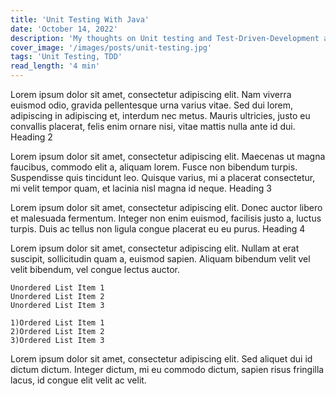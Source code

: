 ```yaml
---
title: 'Unit Testing With Java'
date: 'October 14, 2022'
description: 'My thoughts on Unit testing and Test-Driven-Development and why I think it is important'
cover_image: '/images/posts/unit-testing.jpg'
tags: 'Unit Testing, TDD'
read_length: '4 min'
---
```

Lorem ipsum dolor sit amet, consectetur adipiscing elit. Nam viverra euismod odio, gravida pellentesque urna varius
vitae. Sed dui lorem, adipiscing in adipiscing et, interdum nec metus. Mauris ultricies, justo eu convallis placerat,
felis enim ornare nisi, vitae mattis nulla ante id dui.
Heading 2

Lorem ipsum dolor sit amet, consectetur adipiscing elit. Maecenas ut magna faucibus, commodo elit a, aliquam lorem.
Fusce non bibendum turpis. Suspendisse quis tincidunt leo. Quisque varius, mi a placerat consectetur, mi velit tempor
quam, et lacinia nisl magna id neque.
Heading 3

Lorem ipsum dolor sit amet, consectetur adipiscing elit. Donec auctor libero et malesuada fermentum. Integer non enim
euismod, facilisis justo a, luctus turpis. Duis ac tellus non ligula congue placerat eu eu purus.
Heading 4

Lorem ipsum dolor sit amet, consectetur adipiscing elit. Nullam at erat suscipit, sollicitudin quam a, euismod sapien.
Aliquam bibendum velit vel velit bibendum, vel congue lectus auctor.

    Unordered List Item 1
    Unordered List Item 2
    Unordered List Item 3

    1)Ordered List Item 1
    2)Ordered List Item 2
    3)Ordered List Item 3

Lorem ipsum dolor sit amet, consectetur adipiscing elit. Sed aliquet dui id dictum dictum. Integer dictum, mi eu commodo
dictum, sapien risus fringilla lacus, id congue elit velit ac velit.
